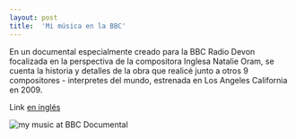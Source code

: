 ```yaml
---
layout: post
title:  'Mi música en la BBC'
---
```


En un documental especialmente creado para la BBC Radio Devon focalizada en la perspectiva de la compositora Inglesa Natalie Oram, se cuenta la historia y detalles de la obra que realicé junto a otros 9 compositores - interpretes del mundo, estrenada en Los Angeles California en 2009.

Link [en inglés](http://www.bbc.co.uk/programmes/p00g44by)

![my music at BBC Documental](assets/bbc-ah.jpg)
